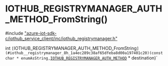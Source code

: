 # IOTHUB_REGISTRYMANAGER_AUTH_METHOD_FromString()

\#include ["azure-iot-sdk-c/iothub_service_client/inc/iothub_registrymanager.h"](../iot-c-ref-iothub-registrymanager-h.md)  

int `[`IOTHUB_REGISTRYMANAGER_AUTH_METHOD_FromString`](#iothub__registrymanager_8h_1a4ec289c38af65dfeba8d00a197401c20)(const char * enumAsString,`[`IOTHUB_REGISTRYMANAGER_AUTH_METHOD`](#iothub__registrymanager_8h_1a839f42c28ae6cb0043a1c54ff5fa150a) * destination)`


